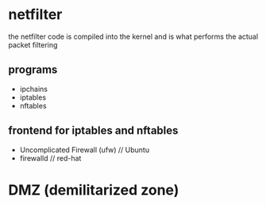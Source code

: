 # netfilter
the netfilter code is compiled into the kernel and is what performs the actual
packet filtering
## programs
- ipchains
- iptables
- nftables
## frontend for iptables and nftables
- Uncomplicated Firewall (ufw)          // Ubuntu
- firewalld                             // red-hat

# DMZ (demilitarized zone)

